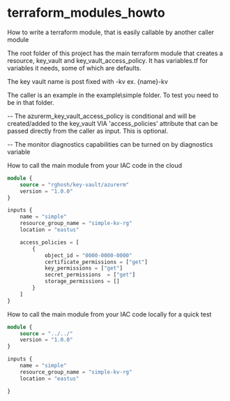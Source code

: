 # terraform_modules_howto
How to write a terraform module, that is easily callable by another caller module  


The root folder of this project has the main terraform module that creates a resource, key_vault and key_vault_access_policy.
It has variables.tf for variables it needs, some of which are defaults.

The key vault name is post fixed with -kv    ex. {name}-kv

The caller is an example in the example\simple folder. To test you need to be in that folder.


-- The azurerm_key_vault_access_policy is conditional and will be created/added to the key_vault VIA 'access_policies' attribute that can be passed directly from the caller as input. This is optional.


-- The monitor diagnostics capabilities can be turned on by diagnostics variable


How to call the main module from your IAC code in the cloud 
```terraform
module {
    source = "rghosh/key-vault/azurerm"
    version = "1.0.0"
}

inputs {
    name = "simple"
    resource_group_name = "simple-kv-rg"
    location = "eastus"

    access_policies = [
        {
            object_id = "0000-0000-0000"
            certificate_permissions = ["get"]
            key_permissions = ["get"]
            secret_permissions  = ["get"]
            storage_permissions = []
        }
    ]
}
```

How to call the main module from your IAC code locally for a quick test
```terraform
module {
    source = "../../"
    version = "1.0.0"
}

inputs {
    name = "simple"
    resource_group_name = "simple-kv-rg"
    location = "eastus"

}
```
